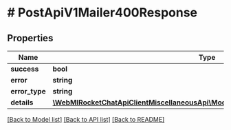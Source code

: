 # # PostApiV1Mailer400Response

## Properties

Name | Type | Description | Notes
------------ | ------------- | ------------- | -------------
**success** | **bool** |  | [optional]
**error** | **string** |  | [optional]
**error_type** | **string** |  | [optional]
**details** | [**\WebMIRocketChatApiClientMiscellaneousApi\Model\PostApiV1Mailer400ResponseDetails**](PostApiV1Mailer400ResponseDetails.md) |  | [optional]

[[Back to Model list]](../../README.md#models) [[Back to API list]](../../README.md#endpoints) [[Back to README]](../../README.md)
